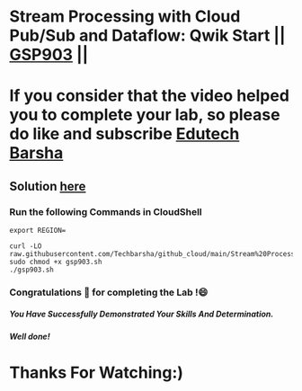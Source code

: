 # Stream Processing with Cloud Pub/Sub and Dataflow: Qwik Start  || [GSP903](https://www.cloudskillsboost.google/focuses/33171?parent=game) ||

# If you consider that the video helped you to complete your lab, so please do like and subscribe [Edutech Barsha](https://www.youtube.com/@edutechbarsha)
## Solution [here](https://youtu.be/mrJHiMwd5IE)

### Run the following Commands in CloudShell

```
export REGION=

curl -LO raw.githubusercontent.com/Techbarsha/github_cloud/main/Stream%20Processing%20with%20Cloud%20PubSub%20and%20Dataflow%3A%20Qwik%20Start/gsp903.sh
sudo chmod +x gsp903.sh
./gsp903.sh
```

### Congratulations 🎉 for completing the Lab !😄

##### *You Have Successfully Demonstrated Your Skills And Determination.*

#### *Well done!*

# Thanks For Watching:)
